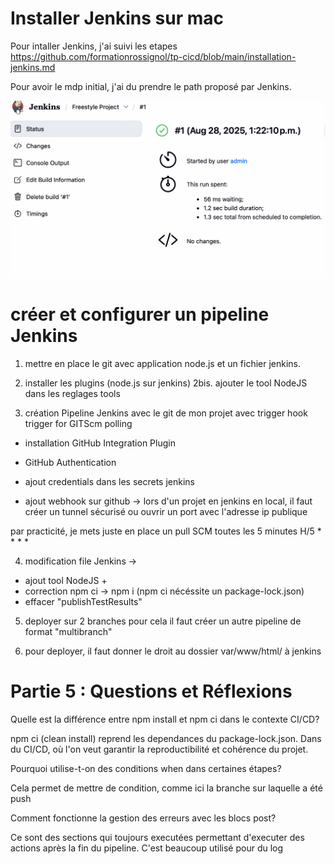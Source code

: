 # Installer Jenkins sur mac
Pour intaller Jenkins, j'ai suivi les etapes https://github.com/formationrossignol/tp-cicd/blob/main/installation-jenkins.md

Pour avoir le mdp initial, j'ai du prendre le path proposé par Jenkins. 

![alt text](<Screenshot 2025-08-28 at 1.23.24 PM.png>)


# créer et configurer un pipeline Jenkins
1. mettre en place le git avec application node.js et un fichier jenkins. 

2. installer les plugins (node.js sur jenkins)
2bis. ajouter le tool NodeJS dans les reglages tools

3. création Pipeline Jenkins avec le git de mon projet avec trigger hook trigger for GITScm polling
- installation GitHub Integration Plugin
- GitHub Authentication

- ajout credentials dans les secrets jenkins
- ajout webhook sur github -> lors d'un projet en jenkins en local, il faut créer un tunnel sécurisé ou ouvrir un port avec l'adresse ip publique

par practicité, je mets juste en place un pull SCM toutes les 5 minutes H/5 * * * *

4. modification file Jenkins -> 
- ajout tool NodeJS + 
- correction npm ci -> npm i (npm ci nécéssite un package-lock.json)
- effacer "publishTestResults"

5. deployer sur 2 branches
pour cela il faut créer un autre pipeline de format "multibranch"

6. pour deployer, il faut donner le droit au dossier var/www/html/ à jenkins



# Partie 5 : Questions et Réflexions
Quelle est la différence entre npm install et npm ci dans le contexte CI/CD?

npm ci (clean install) reprend les dependances du package-lock.json. Dans du CI/CD, où l'on veut garantir la reproductibilité et cohérence du projet.


Pourquoi utilise-t-on des conditions when dans certaines étapes?

Cela permet de mettre de condition, comme ici la branche sur laquelle a été push


Comment fonctionne la gestion des erreurs avec les blocs post?

Ce sont des sections qui toujours executées permettant d'executer des actions après la fin du pipeline. C'est beaucoup utilisé pour du log 